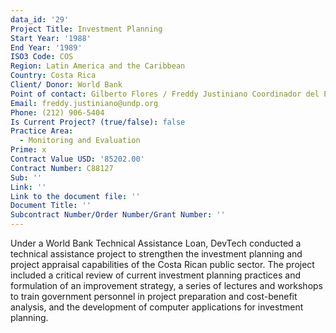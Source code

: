 ```yaml
---
data_id: '29'
Project Title: Investment Planning
Start Year: '1988'
End Year: '1989'
ISO3 Code: COS
Region: Latin America and the Caribbean
Country: Costa Rica
Client/ Donor: World Bank
Point of contact: Gilberto Flores / Freddy Justiniano Coordinador del Programa
Email: freddy.justiniano@undp.org
Phone: (212) 906-5404
Is Current Project? (true/false): false
Practice Area:
  - Monitoring and Evaluation
Prime: x
Contract Value USD: '85202.00'
Contract Number: C88127
Sub: ''
Link: ''
Link to the document file: ''
Document Title: ''
Subcontract Number/Order Number/Grant Number: ''
---
```


Under a World Bank Technical Assistance Loan, DevTech conducted a technical assistance project to strengthen the investment planning and project appraisal capabilities of the Costa Rican public sector. The project included a critical review of current investment planning practices and formulation of an improvement strategy, a series of lectures and workshops to train government personnel in project preparation and cost-benefit analysis, and the development of computer applications for investment planning.